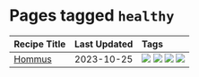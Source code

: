 # Pages tagged `healthy`

|Recipe Title|Last Updated|Tags
|:---|:---|:---|
|[Hommus](../recipes/hommus.md)|2023-10-25|[![](https://img.shields.io/badge/tag-healthy-99d437)](../tags/healthy.md) [![](https://img.shields.io/badge/tag-messy-659a8f)](../tags/messy.md) [![](https://img.shields.io/badge/tag-protein-32f6f2)](../tags/protein.md) [![](https://img.shields.io/badge/tag-tricky-ad1215)](../tags/tricky.md)|